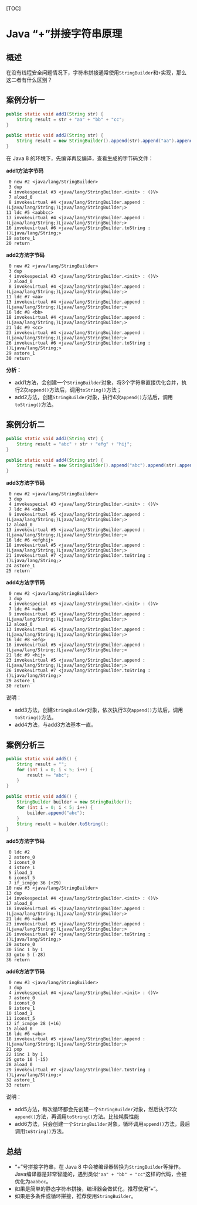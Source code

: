[TOC]

# Java “+”拼接字符串原理

## 概述

在没有线程安全问题情况下，字符串拼接通常使用`StringBuilder`和`+`实现，那么这二者有什么区别？



## 案例分析一

```java
public static void add1(String str) {
    String result = str + "aa" + "bb" + "cc";
}

public static void add2(String str) {
    String result = new StringBuilder().append(str).append("aa").append("bb").append("cc").toString();
}
```

在 Java 8 的环境下，先编译再反编译，查看生成的字节码文件：

**add1方法字节码**

```
 0 new #2 <java/lang/StringBuilder>
 3 dup
 4 invokespecial #3 <java/lang/StringBuilder.<init> : ()V>
 7 aload_0
 8 invokevirtual #4 <java/lang/StringBuilder.append : (Ljava/lang/String;)Ljava/lang/StringBuilder;>
11 ldc #5 <aabbcc>
13 invokevirtual #4 <java/lang/StringBuilder.append : (Ljava/lang/String;)Ljava/lang/StringBuilder;>
16 invokevirtual #6 <java/lang/StringBuilder.toString : ()Ljava/lang/String;>
19 astore_1
20 return
```

**add2方法字节码**

```
 0 new #2 <java/lang/StringBuilder>
 3 dup
 4 invokespecial #3 <java/lang/StringBuilder.<init> : ()V>
 7 aload_0
 8 invokevirtual #4 <java/lang/StringBuilder.append : (Ljava/lang/String;)Ljava/lang/StringBuilder;>
11 ldc #7 <aa>
13 invokevirtual #4 <java/lang/StringBuilder.append : (Ljava/lang/String;)Ljava/lang/StringBuilder;>
16 ldc #8 <bb>
18 invokevirtual #4 <java/lang/StringBuilder.append : (Ljava/lang/String;)Ljava/lang/StringBuilder;>
21 ldc #9 <cc>
23 invokevirtual #4 <java/lang/StringBuilder.append : (Ljava/lang/String;)Ljava/lang/StringBuilder;>
26 invokevirtual #6 <java/lang/StringBuilder.toString : ()Ljava/lang/String;>
29 astore_1
30 return
```

**分析：**

- add1方法，会创建一个`StringBuilder`对象，将3个字符串直接优化合并，执行2次`append()`方法后，调用`toString()`方法；
- add2方法，创建`StringBuilder`对象，执行4次`append()`方法后，调用`toString()`方法。



## 案例分析二

```java
public static void add3(String str) {
    String result = "abc" + str + "efg" + "hij";
}

public static void add4(String str) {
    String result = new StringBuilder().append("abc").append(str).append("efg").append("hij").toString();
}
```

**add3方法字节码**

```
 0 new #2 <java/lang/StringBuilder>
 3 dup
 4 invokespecial #3 <java/lang/StringBuilder.<init> : ()V>
 7 ldc #4 <abc>
 9 invokevirtual #5 <java/lang/StringBuilder.append : (Ljava/lang/String;)Ljava/lang/StringBuilder;>
12 aload_0
13 invokevirtual #5 <java/lang/StringBuilder.append : (Ljava/lang/String;)Ljava/lang/StringBuilder;>
16 ldc #6 <efghij>
18 invokevirtual #5 <java/lang/StringBuilder.append : (Ljava/lang/String;)Ljava/lang/StringBuilder;>
21 invokevirtual #7 <java/lang/StringBuilder.toString : ()Ljava/lang/String;>
24 astore_1
25 return
```

**add4方法字节码**

```
 0 new #2 <java/lang/StringBuilder>
 3 dup
 4 invokespecial #3 <java/lang/StringBuilder.<init> : ()V>
 7 ldc #4 <abc>
 9 invokevirtual #5 <java/lang/StringBuilder.append : (Ljava/lang/String;)Ljava/lang/StringBuilder;>
12 aload_0
13 invokevirtual #5 <java/lang/StringBuilder.append : (Ljava/lang/String;)Ljava/lang/StringBuilder;>
16 ldc #8 <efg>
18 invokevirtual #5 <java/lang/StringBuilder.append : (Ljava/lang/String;)Ljava/lang/StringBuilder;>
21 ldc #9 <hij>
23 invokevirtual #5 <java/lang/StringBuilder.append : (Ljava/lang/String;)Ljava/lang/StringBuilder;>
26 invokevirtual #7 <java/lang/StringBuilder.toString : ()Ljava/lang/String;>
29 astore_1
30 return
```

说明：

- add3方法，创建`StringBuilder`对象，依次执行3次`append()`方法后，调用`toString()`方法。
- add4方法，与add3方法基本一直。



## 案例分析三

```java
public static void add5() {
    String result = "";
    for (int i = 0; i < 5; i++) {
        result += "abc";
    }
}

public static void add6() {
    StringBuilder builder = new StringBuilder();
    for (int i = 0; i < 5; i++) {
        builder.append("abc");
    }
    String result = builder.toString();
}
```

**add5方法字节码**

```
 0 ldc #2
 2 astore_0
 3 iconst_0
 4 istore_1
 5 iload_1
 6 iconst_5
 7 if_icmpge 36 (+29)
10 new #3 <java/lang/StringBuilder>
13 dup
14 invokespecial #4 <java/lang/StringBuilder.<init> : ()V>
17 aload_0
18 invokevirtual #5 <java/lang/StringBuilder.append : (Ljava/lang/String;)Ljava/lang/StringBuilder;>
21 ldc #6 <abc>
23 invokevirtual #5 <java/lang/StringBuilder.append : (Ljava/lang/String;)Ljava/lang/StringBuilder;>
26 invokevirtual #7 <java/lang/StringBuilder.toString : ()Ljava/lang/String;>
29 astore_0
30 iinc 1 by 1
33 goto 5 (-28)
36 return
```

**add6方法字节码**

```
 0 new #3 <java/lang/StringBuilder>
 3 dup
 4 invokespecial #4 <java/lang/StringBuilder.<init> : ()V>
 7 astore_0
 8 iconst_0
 9 istore_1
10 iload_1
11 iconst_5
12 if_icmpge 28 (+16)
15 aload_0
16 ldc #6 <abc>
18 invokevirtual #5 <java/lang/StringBuilder.append : (Ljava/lang/String;)Ljava/lang/StringBuilder;>
21 pop
22 iinc 1 by 1
25 goto 10 (-15)
28 aload_0
29 invokevirtual #7 <java/lang/StringBuilder.toString : ()Ljava/lang/String;>
32 astore_1
33 return
```

说明：

- add5方法，每次循环都会先创建一个`StringBuilder`对象，然后执行2次`append()`方法，再调用`toString()`方法。比较耗费性能
- add6方法，只会创建一个`StringBuilder`对象，循环调用`append()`方法，最后调用`toString()`方法。



## 总结

- “+”号拼接字符串，在 Java 8 中会被编译器转换为`StringBuilder`等操作。Java编译器是非常智能的，遇到类似`"aa" + "bb" + "cc"`这样的代码，会被优化为`aabbcc`。
- 如果是简单的静态字符串拼接，编译器会做优化，推荐使用”+“。
- 如果是多条件或循环拼接，推荐使用`StringBuilder`。